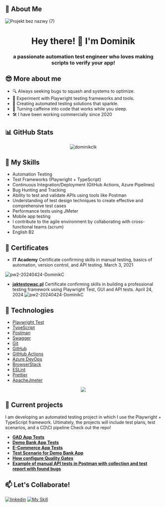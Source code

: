 ## 📝 About Me
![Projekt bez nazwy (7)](https://github.com/DominikCLK/Demo-Bank-Project/assets/75272795/9563588c-8860-432a-a663-2039fb7ff604)

<div align="center">

# Hey there! 👋 I'm Dominik

</div>

<div align="center">

### a passionate automation test engineer who loves making scripts to verify your app!

</div>

## 😎 More about me

- 🔍 Always seeking bugs to squash and systems to optimize.
- 🧪 Experiment with Playwright testing frameworks and tools.
- 🌟 Creating automated testing solutions that sparkle.
- 🚀 Turning caffeine into code that works while you sleep.
- 🛠️ I have been working commercially since 2020
  

## 📊 GitHub Stats
<!-- Use spaces or &nbsp; to try centering the image -->
<p align="center">
  <img src="https://github-readme-stats.vercel.app/api?username=dominikclk&show_icons=true&locale=en" alt="dominikclk" />
</p>

## 🦾 My Skills

-  Automation Testing
-  Test Frameworks (Playwright + TypeScript)
-  Continuous Integration/Deployment (GitHub Actions, Azure Pipelines)
-  Bug Hunting and Tracking
-  Ability to test and validate APIs using tools like Postman
-  Understanding of test design techniques to create effective and comprehensive test cases
-  Performance tests using JMeter
-  Mobile app testing
-  I contribute to the agile environment by collaborating with cross-functional teams (scrum)
-  English B2

## 📝 Certificates
- **IT Academy** Certificate confirming skills in manual testing, basics of automation, version control, and API testing. March 3, 2021

![pw2-20240424-DominikC](https://github.com/DominikCLK/test-cases-for-Demo-Bank-App/assets/75272795/8f6ba3f9-261b-4cab-95e6-58e474012b6f)

- **[jaktestowac.pl](https://jaktestowac.pl/)** Certificate confirming skills in building a professional testing framework using Playwright Test, GUI and API tests. April 24, 2024
![pw2-20240424-DominikC](https://github.com/DominikCLK/Automation-tests-project-Playwright/assets/75272795/6719c3a5-9b30-4e3e-bad7-0d7803e96704)

## 🔧 Technologies

- [Playwright Test](https://playwright.dev/)
- [TypeScript](https://www.typescriptlang.org/)
- [Postman](https://www.postman.com/product/what-is-postman/)
- [Swagger](https://swagger.io/tools/swaggerhub/features/)
- [Git](https://git-scm.com/)
- [GitHub](https://docs.github.com/en)
- [GitHub Actions](https://docs.github.com/en/actions)
- [Azure DevOps](https://learn.microsoft.com/en-us/azure/devops/?view=azure-devops)
- [BrowserStack](https://www.browserstack.com/?utm_source=google&utm_medium=cpc&utm_platform=paidads&utm_content=668760067900&utm_campaign=Search-Brand-EMEA-Navigational&utm_campaigncode=Core+9061071&utm_term=e+browserstack)
- [ESLint](https://eslint.org/)
- [Prettier](https://prettier.io/)
- [ApacheJmeter](https://jmeter.apache.org/)

<p align="center">
  <a href="#">
    <img src="https://simpleskill.icons.workers.dev/svg?i=visualstudiocode,node.js,eslint,prettier,playwright,typescript,postman,githubactions,git,github,azuredevops,azurepipelines,apachejmeter" />
  </a>

## 📂 Current projects

I am developing an automated testing project in which I use the Playwright + TypeScript framework. Ultimately, the projects will include test plans, test scenarios, and a CD\CI pipeline
Check out the repo! 
- [**GAD App Tests**](https://github.com/DominikCLK/Automation-tests-project-Playwright)
- [**Demo Bank App Tests**](https://github.com/DominikCLK/Demo-Bank-Project)
- [**E-Commerce App Tests**](https://github.com/DominikCLK/eCommerce-tests)
- [**Test Scenario for Demo Bank App**](https://github.com/DominikCLK/test-cases-for-Demo-Bank-App)
- [**How configure Quality Gates**](https://github.com/DominikCLK/Wiki-for-Project-configuration-for-the-Quality-Gates-static-code-analysis)
- [**Example of manual API tests in Postman with collection and test report with found bugs**](https://github.com/DominikCLK/Restful-Booker-API-Tests)

## 📫 Let's Collaborate!
[![linkedin](https://simpleskill.icons.workers.dev/svg?i=linkedin)](https://www.linkedin.com/in/dominik-calak/) [![My Skill](https://skillicons.dev/icons?i=gmail&theme=light)](mailto:dominik.calak@gmail.com)


